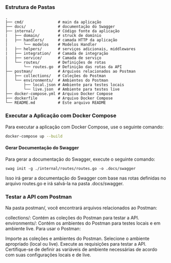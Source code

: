 ### Estrutura de Pastas

```plaintext
.
├── cmd/               # main da aplicação
├── docs/              # documentação do Swagger
├── internal/          # Código fonte da aplicação
|   ├── domain/        # struck de domínio             
|   ├── handlers/      # camada HTTP da aplicação
│       └── modelos    # Modelos Handler                            
|   ├── helpers/       # serviços adicionais, middlewares                  
|   ├── integration/   # Camada de integração                      
|   ├── service/       # Camada de serviço 
│   └── routes/        # Definições de rotas
│       └── routes.go  # Definição das rotas da API
├── postman/           # Arquivos relacionados ao Postman
│   ├── collections/   # Coleções do Postman
│   └── environments/  # Ambientes do Postman
│       ├── local.json # Ambiente para testes locais
│       └── live.json  # Ambiente para testes live
├── docker-compose.yml # Arquivo Docker Compose
├── dockerfile         # Arquivo Docker Compose
└── README.md          # Este arquivo README

```

### Executar a Aplicação com Docker Compose

Para executar a aplicação com Docker Compose, use o seguinte comando:

```bash
docker-compose up --build

```
#### Gerar Documentação do Swagger
Para gerar a documentação do Swagger, execute o seguinte comando:

``` 
swag init -g ./internal/routes/routes.go -o .docs/swagger 

```
Isso irá gerar a documentação do Swagger com base nas rotas definidas no arquivo routes.go e irá salvá-la na pasta .docs/swagger.

### Testar a API com Postman
Na pasta postman/, você encontrará arquivos relacionados ao Postman:

collections/: Contém as coleções do Postman para testar a API.
environments/: Contém os ambientes do Postman para testes locais e em ambiente live.
Para usar o Postman:

Importe as coleções e ambientes do Postman.
Selecione o ambiente apropriado (local ou live).
Execute as requisições para testar a API.
Certifique-se de definir as variáveis de ambiente necessárias de acordo com suas configurações locais e de live.